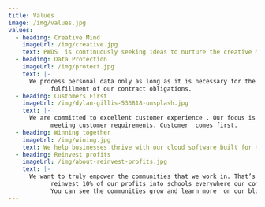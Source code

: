 ```yaml
---
title: Values
image: /img/values.jpg
values:
  - heading: Creative Mind
    imageUrl: /img/creative.jpg
    text: PWDS  is continuously seeking ideas to nurture the creative Mind.
  - heading: Data Protection
    imageUrl: /img/protect.jpg
    text: |-
      We process personal data only as long as it is necessary for the
            fulfillment of our contract obligations. 
  - heading: Customers First
    imageUrl: /img/dylan-gillis-533818-unsplash.jpg
    text: |-
      We are committed to excellent customer experience . Our focus is always on
            meeting customer requirements. Customer  comes first.
  - heading: Winning together
    imageUrl: /img/wining.jpg
    text: We help businesses thrive with our cloud software built for them.
  - heading: Reinvest profits
    imageUrl: /img/about-reinvest-profits.jpg
    text: |-
      We want to truly empower the communities that we work in. That’s why we
            reinvest 10% of our profits into schools everywhere our company operates.
            You can see the communities grow and learn more  on our blog.
---
```


